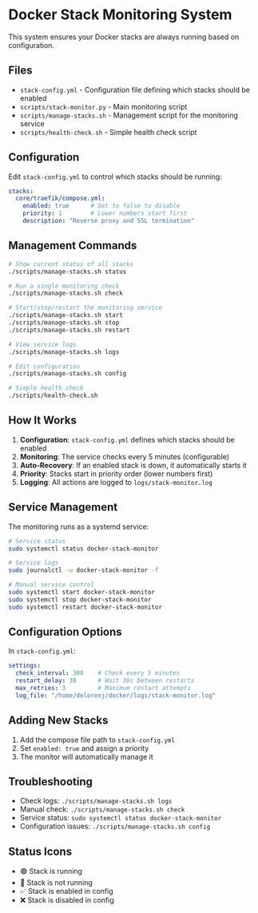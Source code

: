 # Docker Stack Monitoring System

This system ensures your Docker stacks are always running based on configuration.

## Files

- `stack-config.yml` - Configuration file defining which stacks should be enabled
- `scripts/stack-monitor.py` - Main monitoring script
- `scripts/manage-stacks.sh` - Management script for the monitoring service
- `scripts/health-check.sh` - Simple health check script

## Configuration

Edit `stack-config.yml` to control which stacks should be running:

```yaml
stacks:
  core/traefik/compose.yml:
    enabled: true      # Set to false to disable
    priority: 1        # Lower numbers start first
    description: "Reverse proxy and SSL termination"
```

## Management Commands

```bash
# Show current status of all stacks
./scripts/manage-stacks.sh status

# Run a single monitoring check
./scripts/manage-stacks.sh check

# Start/stop/restart the monitoring service
./scripts/manage-stacks.sh start
./scripts/manage-stacks.sh stop
./scripts/manage-stacks.sh restart

# View service logs
./scripts/manage-stacks.sh logs

# Edit configuration
./scripts/manage-stacks.sh config

# Simple health check
./scripts/health-check.sh
```

## How It Works

1. **Configuration**: `stack-config.yml` defines which stacks should be enabled
2. **Monitoring**: The service checks every 5 minutes (configurable)
3. **Auto-Recovery**: If an enabled stack is down, it automatically starts it
4. **Priority**: Stacks start in priority order (lower numbers first)
5. **Logging**: All actions are logged to `logs/stack-monitor.log`

## Service Management

The monitoring runs as a systemd service:

```bash
# Service status
sudo systemctl status docker-stack-monitor

# Service logs
sudo journalctl -u docker-stack-monitor -f

# Manual service control
sudo systemctl start docker-stack-monitor
sudo systemctl stop docker-stack-monitor
sudo systemctl restart docker-stack-monitor
```

## Configuration Options

In `stack-config.yml`:

```yaml
settings:
  check_interval: 300    # Check every 5 minutes
  restart_delay: 30      # Wait 30s between restarts
  max_retries: 3         # Maximum restart attempts
  log_file: "/home/delorenj/docker/logs/stack-monitor.log"
```

## Adding New Stacks

1. Add the compose file path to `stack-config.yml`
2. Set `enabled: true` and assign a priority
3. The monitor will automatically manage it

## Troubleshooting

- Check logs: `./scripts/manage-stacks.sh logs`
- Manual check: `./scripts/manage-stacks.sh check`
- Service status: `sudo systemctl status docker-stack-monitor`
- Configuration issues: `./scripts/manage-stacks.sh config`

## Status Icons

- 🟢 Stack is running
- 🔴 Stack is not running
- ✅ Stack is enabled in config
- ❌ Stack is disabled in config
